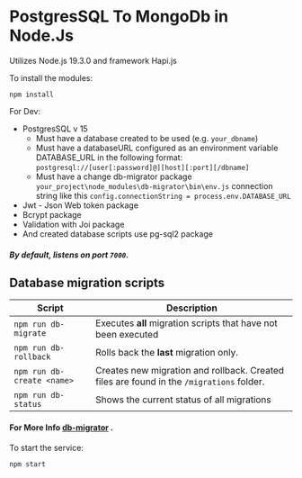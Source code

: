 # PostgresSQL To MongoDb in Node.Js

Utilizes Node.js 19.3.0 and framework Hapi.js

To install the modules:

```
npm install
```

For Dev:

* PostgresSQL v 15
    * Must have a database created to be used (e.g. `your_dbname`)
    * Must have a databaseURL configured as an environment variable DATABASE_URL in the following format: `postgresql://[user[:password]@][host][:port][/dbname]`
    * Must have a change db-migrator package `your_project\node_modules\db-migrator\bin\env.js` connection string like this  `config.connectionString = process.env.DATABASE_URL`
* Jwt - Json Web token package
* Bcrypt package
* Validation with Joi package
* And created database scripts use pg-sql2 package

##### By default, listens on port `7000`.

## Database migration scripts

| Script                      | Description  |  
|-----------------------------|---|
| `npm run db-migrate`        | Executes **all** migration scripts that have not been executed  | 
| `npm run db-rollback`       | Rolls back the **last** migration only. |
| `npm run db-create <name> ` | Creates new migration and rollback.  Created files are found in the `/migrations` folder. |
| `npm run db-status`         | Shows the current status of all migrations |

#### For More Info [db-migrator](https://www.npmjs.com/package/db-migrator) .

To start the service:

```
npm start
```